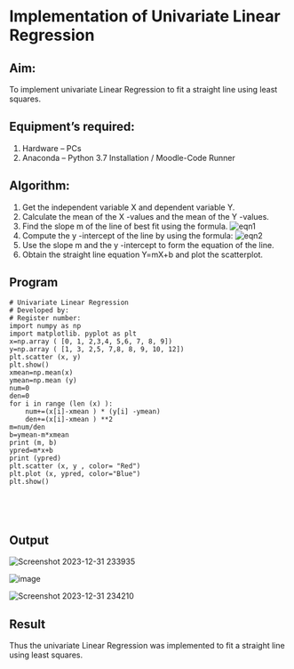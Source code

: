 # Implementation of Univariate Linear Regression
## Aim:
To implement univariate Linear Regression to fit a straight line using least squares.
## Equipment’s required:
1.	Hardware – PCs
2.	Anaconda – Python 3.7 Installation / Moodle-Code Runner
## Algorithm:
1.	Get the independent variable X and dependent variable Y.
2.	Calculate the mean of the X -values and the mean of the Y -values.
3.	Find the slope m of the line of best fit using the formula.
 ![eqn1](./eq1.jpg)
4.	Compute the y -intercept of the line by using the formula:
![eqn2](./eq2.jpg)  
5.	Use the slope m and the y -intercept to form the equation of the line.
6.	Obtain the straight line equation Y=mX+b and plot the scatterplot.
## Program
```
# Univariate Linear Regression
# Developed by: 
# Register number:
import numpy as np
import matplotlib. pyplot as plt
x=np.array ( [0, 1, 2,3,4, 5,6, 7, 8, 9])
y=np.array ( [1, 3, 2,5, 7,8, 8, 9, 10, 12])
plt.scatter (x, y)
plt.show()
xmean=np.mean(x)
ymean=np.mean (y)
num=0
den=0
for i in range (len (x) ):
    num+=(x[i]-xmean ) * (y[i] -ymean)
    den+=(x[i]-xmean ) **2
m=num/den
b=ymean-m*xmean
print (m, b)
ypred=m*x+b
print (ypred)
plt.scatter (x, y , color= "Red")
plt.plot (x, ypred, color="Blue")
plt.show()





```
## Output
![Screenshot 2023-12-31 233935](https://github.com/23007965/Univariate-Linear-Regression/assets/138971238/324d43e5-db5a-42fb-9c77-5d0d4622ad68)


![image](https://github.com/23007965/Univariate-Linear-Regression/assets/138971238/744d1afe-06de-414c-a9e9-389d2362e2d0)


![Screenshot 2023-12-31 234210](https://github.com/23007965/Univariate-Linear-Regression/assets/138971238/b64004fe-3d6a-4f51-a70d-06294166121f)


## Result
Thus the univariate Linear Regression was implemented to fit a straight line using least squares.
